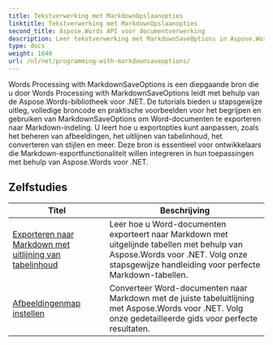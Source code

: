 ```yaml
---
title: Tekstverwerking met MarkdownOpslaanopties
linktitle: Tekstverwerking met MarkdownOpslaanopties
second_title: Aspose.Words API voor documentverwerking
description: Leer tekstverwerking met MarkdownSaveOptions in Aspose.Words voor .NET. Gedetailleerde tutorials met voorbeeldcode voor het opslaan van Word-documenten in Markdown-formaat.
type: docs
weight: 1640
url: /nl/net/programming-with-markdownsaveoptions/
---
```


Words Processing with MarkdownSaveOptions is een diepgaande bron die u door Words Processing with MarkdownSaveOptions leidt met behulp van de Aspose.Words-bibliotheek voor .NET. De tutorials bieden u stapsgewijze uitleg, volledige broncode en praktische voorbeelden voor het begrijpen en gebruiken van MarkdownSaveOptions om Word-documenten te exporteren naar Markdown-indeling. U leert hoe u exportopties kunt aanpassen, zoals het beheren van afbeeldingen, het uitlijnen van tabelinhoud, het converteren van stijlen en meer. Deze bron is essentieel voor ontwikkelaars die Markdown-exportfunctionaliteit willen integreren in hun toepassingen met behulp van Aspose.Words voor .NET.

 ## Zelfstudies
| Titel | Beschrijving |
| --- | --- |
| [Exporteren naar Markdown met uitlijning van tabelinhoud](./export-into-markdown-with-table-content-alignment/) | Leer hoe u Word-documenten exporteert naar Markdown met uitgelijnde tabellen met behulp van Aspose.Words voor .NET. Volg onze stapsgewijze handleiding voor perfecte Markdown-tabellen. |
| [Afbeeldingenmap instellen](./set-images-folder/) | Converteer Word-documenten naar Markdown met de juiste tabeluitlijning met Aspose.Words voor .NET. Volg onze gedetailleerde gids voor perfecte resultaten. |
